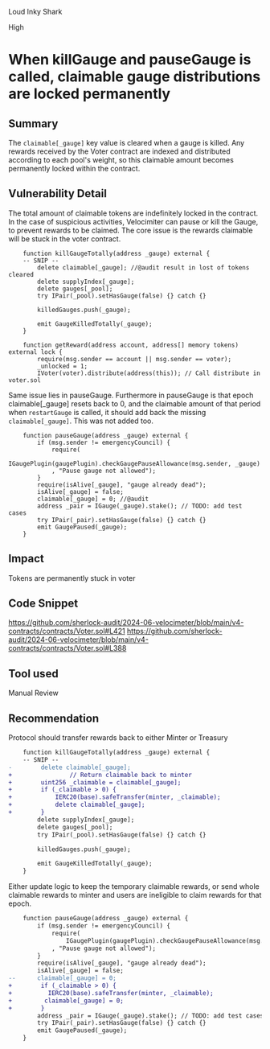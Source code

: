 Loud Inky Shark

High

# When killGauge and pauseGauge is called, claimable gauge distributions are locked permanently

## Summary
The `claimable[_gauge]` key value is cleared when a gauge is killed. Any rewards received by the Voter contract are indexed and distributed according to each pool's weight, so this claimable amount becomes permanently locked within the contract.

## Vulnerability Detail
The total amount of claimable tokens are indefinitely locked in the contract. In the case of suspicious activities, Velocimiter can pause or kill the Gauge, to prevent rewards to be claimed. The core issue is the rewards claimable will be stuck in the voter contract.
```solidity
    function killGaugeTotally(address _gauge) external {
    -- SNIP --
        delete claimable[_gauge]; //@audit result in lost of tokens cleared
        delete supplyIndex[_gauge];
        delete gauges[_pool];
        try IPair(_pool).setHasGauge(false) {} catch {}

        killedGauges.push(_gauge);

        emit GaugeKilledTotally(_gauge);
    }
```
```solidity
    function getReward(address account, address[] memory tokens) external lock {
        require(msg.sender == account || msg.sender == voter);
        _unlocked = 1;
        IVoter(voter).distribute(address(this)); // Call distribute in voter.sol
```
Same issue lies in pauseGauge. Furthermore in pauseGauge is that epoch claimable[_gauge] resets back to 0, and the claimable amount of that period when `restartGauge` is called, it should add back the missing `claimable[_gauge]`. This was not added too.
```solidity
    function pauseGauge(address _gauge) external {
        if (msg.sender != emergencyCouncil) {
            require(
                IGaugePlugin(gaugePlugin).checkGaugePauseAllowance(msg.sender, _gauge)
            , "Pause gauge not allowed");
        }
        require(isAlive[_gauge], "gauge already dead");
        isAlive[_gauge] = false;
        claimable[_gauge] = 0; //@audit
        address _pair = IGauge(_gauge).stake(); // TODO: add test cases
        try IPair(_pair).setHasGauge(false) {} catch {}
        emit GaugePaused(_gauge);
    }
```
## Impact
Tokens are permanently stuck in voter
## Code Snippet
https://github.com/sherlock-audit/2024-06-velocimeter/blob/main/v4-contracts/contracts/Voter.sol#L421
https://github.com/sherlock-audit/2024-06-velocimeter/blob/main/v4-contracts/contracts/Voter.sol#L388
## Tool used

Manual Review

## Recommendation
Protocol should transfer rewards back to either Minter or Treasury
```diff
    function killGaugeTotally(address _gauge) external {
    -- SNIP --
-        delete claimable[_gauge];
+                // Return claimable back to minter
+        uint256 _claimable = claimable[_gauge];
+        if (_claimable > 0) {
+            IERC20(base).safeTransfer(minter, _claimable);
+            delete claimable[_gauge];
+        }
        delete supplyIndex[_gauge];
        delete gauges[_pool];
        try IPair(_pool).setHasGauge(false) {} catch {}

        killedGauges.push(_gauge);

        emit GaugeKilledTotally(_gauge);
    }
```
Either update logic to keep the temporary claimable rewards, or send whole claimable rewards to minter and users are ineligible to claim rewards for that epoch.
```diff
    function pauseGauge(address _gauge) external {
        if (msg.sender != emergencyCouncil) {
            require(
                IGaugePlugin(gaugePlugin).checkGaugePauseAllowance(msg.sender, _gauge)
            , "Pause gauge not allowed");
        }
        require(isAlive[_gauge], "gauge already dead");
        isAlive[_gauge] = false;
--      claimable[_gauge] = 0; 
+        if (_claimable > 0) {
+          IERC20(base).safeTransfer(minter, _claimable);
+         claimable[_gauge] = 0; 
+        }
        address _pair = IGauge(_gauge).stake(); // TODO: add test cases
        try IPair(_pair).setHasGauge(false) {} catch {}
        emit GaugePaused(_gauge);
    }
```
